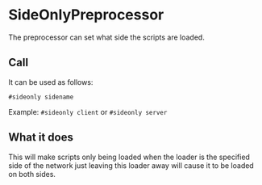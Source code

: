 # SideOnlyPreprocessor

The preprocessor can set what side the scripts are loaded.

## Call

It can be used as follows:

`#sideonly sidename`

Example: `#sideonly client` or `#sideonly server`

## What it does

This will make scripts only being loaded when the loader is the specified side of the network just leaving this loader away will cause it to be loaded on both sides.
